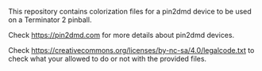 This repository contains colorization files for a pin2dmd device to be used on a Terminator 2 pinball.

Check https://pin2dmd.com for more details about pin2dmd devices.

Check https://creativecommons.org/licenses/by-nc-sa/4.0/legalcode.txt to check what your allowed to do or not with the provided files.

